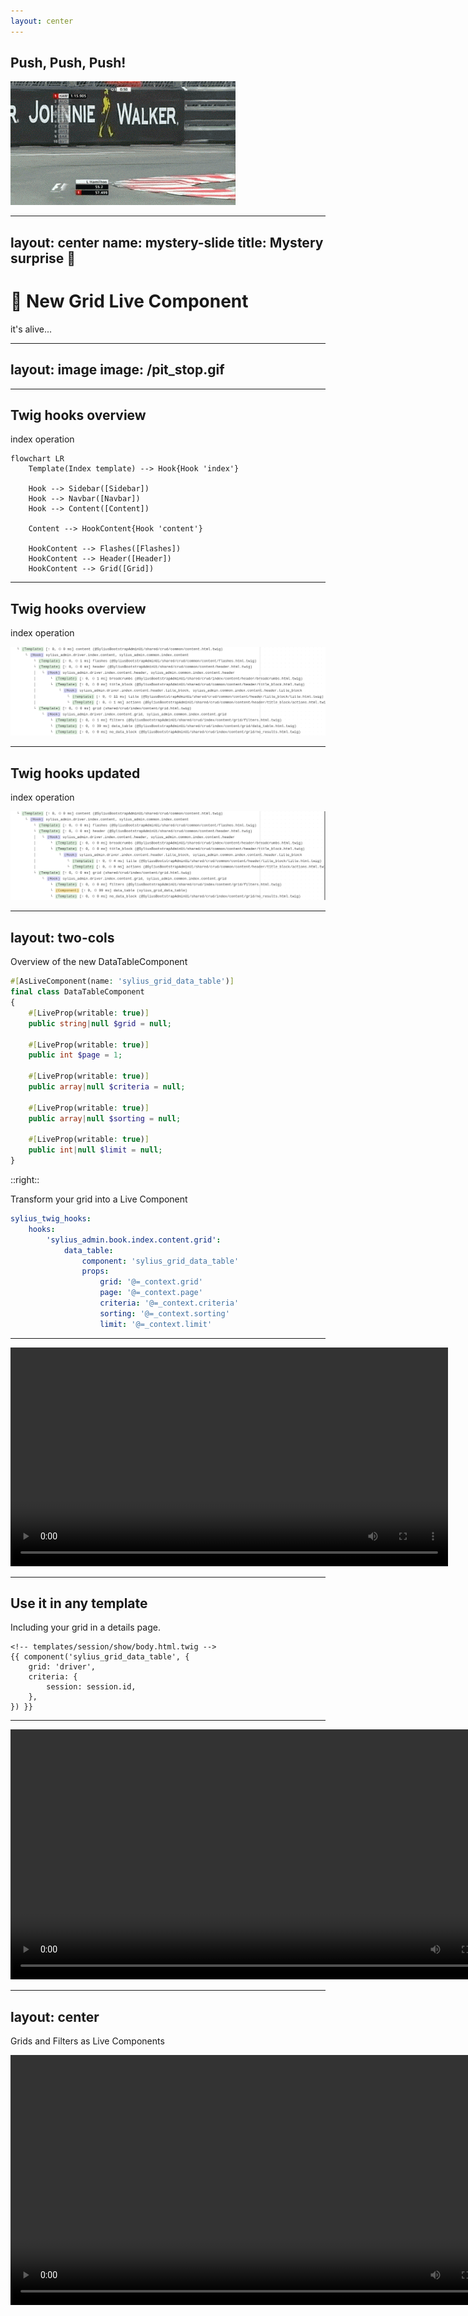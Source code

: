 ```yaml
---
layout: center
---
```


## Push, Push, Push!

<img src="/push_lewis.gif" class="w-120">

<!--
*Loïc*
-->

---
layout: center
name: mystery-slide
title: Mystery surprise 👀
---

# 🧟 New Grid Live Component

it's alive...

<!--
*Loïc*
-->

---
layout: image
image: /pit_stop.gif
---

<!--
*Loïc*
-->

---


## Twig hooks overview
index operation

```mermaid
flowchart LR
    Template(Index template) --> Hook{Hook 'index'}

    Hook --> Sidebar([Sidebar])
    Hook --> Navbar([Navbar])
    Hook --> Content([Content])
    
    Content --> HookContent{Hook 'content'}

    HookContent --> Flashes([Flashes])
    HookContent --> Header([Header])
    HookContent --> Grid([Grid])
```

---

## Twig hooks overview
index operation

<img src="/twig_hooks_profiler.png">

---

## Twig hooks updated
index operation

<img src="/twig_hooks_updated.png">

---
layout: two-cols
---

Overview of the new DataTableComponent

```php {all|5,8,11,14,17}
#[AsLiveComponent(name: 'sylius_grid_data_table')]
final class DataTableComponent
{
    #[LiveProp(writable: true)]
    public string|null $grid = null;

    #[LiveProp(writable: true)] 
    public int $page = 1;
    
    #[LiveProp(writable: true)]
    public array|null $criteria = null;

    #[LiveProp(writable: true)]
    public array|null $sorting = null;

    #[LiveProp(writable: true)]
    public int|null $limit = null;
}
```

::right::

Transform your grid into a Live Component

```yaml {none|all|7-11}
sylius_twig_hooks:
    hooks:
        'sylius_admin.book.index.content.grid':
            data_table:
                component: 'sylius_grid_data_table'
                props:
                    grid: '@=_context.grid'
                    page: '@=_context.page'
                    criteria: '@=_context.criteria'
                    sorting: '@=_context.sorting'
                    limit: '@=_context.limit'                    
```

<!--
*Loïc*
-->

---

<video width="700" controls autoplay loop>
  <source src="/drivers_with_component.webm">
</video>

---

## Use it in any template

Including your grid in a details page.

```twig {all|4-6}
<!-- templates/session/show/body.html.twig -->
{{ component('sylius_grid_data_table', {
    grid: 'driver',
    criteria: {
        session: session.id,
    },
}) }}
```

<!--
*Loïc*
-->

---

<video width="800" controls autoplay loop>
  <source src="/session_details.webm">
</video>

---
layout: center
---
Grids and Filters as Live Components

<video width="800" controls autoplay loop>
  <source src="/filters.webm">
</video>

<!--
*Loïc*

Refaire la vidéo, en allant doucement pour avoir le temps de décrire les actions.
-->
